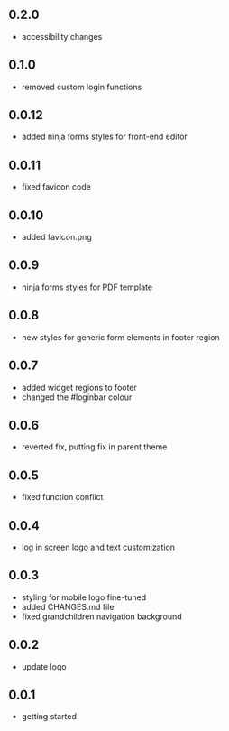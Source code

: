 ## 0.2.0
+ accessibility changes

## 0.1.0
+ removed custom login functions

## 0.0.12
+ added ninja forms styles for front-end editor

## 0.0.11
+ fixed favicon code

## 0.0.10
+ added favicon.png

## 0.0.9
+ ninja forms styles for PDF template

## 0.0.8
+ new styles for generic form elements in footer region

## 0.0.7
+ added widget regions to footer
+ changed the #loginbar colour

## 0.0.6
+ reverted fix, putting fix in parent theme

## 0.0.5
+ fixed function conflict

## 0.0.4
+ log in screen logo and text customization

## 0.0.3
+ styling for mobile logo fine-tuned
+ added CHANGES.md file
+ fixed grandchildren navigation background

## 0.0.2
+ update logo

## 0.0.1
+ getting started
